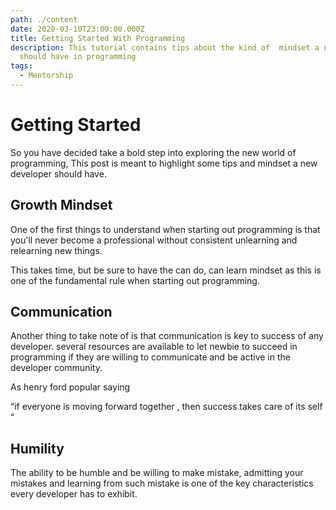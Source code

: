 ```yaml
---
path: ./content
date: 2020-03-10T23:00:00.000Z
title: Getting Started With Programming
description: This tutorial contains tips about the kind of  mindset a newbie
  should have in programming
tags:
  - Mentorship
---
```

# Getting Started

So you have decided take a bold step into exploring the new world of programming, This post is meant to highlight some tips and mindset a new developer should have.



## Growth Mindset

One of the first things to understand when starting out programming is that you'll never become a professional without consistent unlearning and relearning new things.

This takes time, but be sure to have the can do, can learn mindset as this is one of the fundamental rule when starting out programming.



## Communication

Another thing to take note of is that communication is key to success of any developer. several resources are available to let newbie to succeed in programming if they are willing to communicate and be active in the developer community.

As henry ford popular saying

“if everyone is moving forward together , then success takes care of its self “



## Humility

The ability to be humble and be willing to make mistake, admitting your mistakes and learning from such mistake is one of the key characteristics every developer has to exhibit.